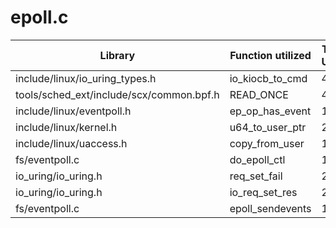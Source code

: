 # epoll.c

| Library | Function utilized | Time Used |
| - | - | - |
| include/linux/io_uring_types.h | io_kiocb_to_cmd | 4 |
| tools/sched_ext/include/scx/common.bpf.h | READ_ONCE | 4 |
| include/linux/eventpoll.h | ep_op_has_event | 1 |
| include/linux/kernel.h | u64_to_user_ptr | 2 |
| include/linux/uaccess.h | copy_from_user | 1 |
| fs/eventpoll.c | do_epoll_ctl | 1 |
| io_uring/io_uring.h | req_set_fail | 2 |
| io_uring/io_uring.h | io_req_set_res | 2 |
| fs/eventpoll.c | epoll_sendevents | 1 |
